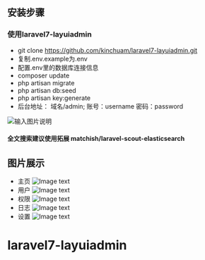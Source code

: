 
## 安装步骤
### 使用laravel7-layuiadmin
- git clone  https://github.com/kinchuam/laravel7-layuiadmin.git
- 复制.env.example为.env
- 配置.env里的数据库连接信息
- composer update
- php artisan migrate
- php artisan db:seed
- php artisan key:generate
- 后台地址： 域名/admin;  账号：username  密码：password

![输入图片说明](https://images.gitee.com/uploads/images/2020/0721/163819_1d28934e_852966.png "5.png")

#### 全文搜索建议使用拓展 matchish/laravel-scout-elasticsearch

## 图片展示
- 主页
![Image text](https://images.gitee.com/uploads/images/2020/0721/163637_72ea66e6_852966.png "11.png")
- 用户
![Image text](https://images.gitee.com/uploads/images/2020/0721/163742_ef267707_852966.png "13.png")
- 权限
![Image text](https://images.gitee.com/uploads/images/2020/0721/163749_ccf924fc_852966.png "14.png")
- 日志
![Image text](https://images.gitee.com/uploads/images/2020/0721/163757_f317b262_852966.png "15.png")
- 设置
![Image text](https://images.gitee.com/uploads/images/2020/0721/163807_27f0d37c_852966.png "16.png")
# laravel7-layuiadmin
